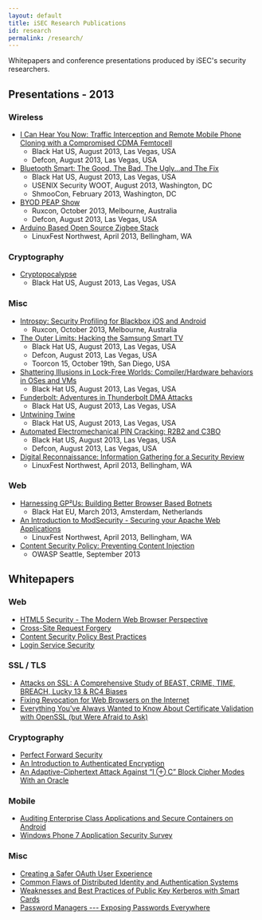 ```yaml
---
layout: default
title: iSEC Research Publications
id: research
permalink: /research/
---
```


Whitepapers and conference presentations produced by iSEC's security
researchers.


## Presentations - 2013

### Wireless

* [I Can Hear You Now: Traffic Interception and Remote Mobile Phone Cloning with a Compromised CDMA Femtocell](https://github.com/iSECPartners/publications/blob/master/presentations/bh_us_2013_femtocell.pdf?raw=true)
    * Black Hat US, August 2013, Las Vegas, USA
    * Defcon, August 2013, Las Vegas, USA
* [Bluetooth Smart: The Good, The Bad, The Ugly...and The Fix](https://github.com/iSECPartners/publications/blob/master/presentations/bluetooth_smart_good_bad_ugly_fix-mikeryan-blackhat_2013.pdf?raw=true)
    * Black Hat US, August 2013, Las Vegas, USA
    * USENIX Security WOOT, August 2013, Washington, DC
    * ShmooCon, February 2013, Washington, DC
* [BYOD PEAP Show](https://github.com/iSECPartners/publications/blob/master/presentations/DEFCON-21-Yavor-The-BYOD-PEAP-Show-Updated.pdf?raw=true)
    * Ruxcon, October 2013, Melbourne, Australia
    * Defcon, August 2013, Las Vegas, USA
* [Arduino Based Open Source Zigbee Stack](https://github.com/iSECPartners/publications/blob/master/presentations/warner_arduino_zigbee_stack.pdf?raw=true)
    * LinuxFest Northwest, April 2013, Bellingham, WA


### Cryptography

* [Cryptopocalypse](https://github.com/iSECPartners/publications/blob/master/presentations/ritter_samuel_stamos_bh_2013_cryptopocalypse.pdf?raw=true)
    * Black Hat US, August 2013, Las Vegas, USA


### Misc

* [Introspy: Security Profiling for Blackbox iOS and Android](/publications/2013.12.13-isec-openforum-introspy.pdf)
    * Ruxcon, October 2013, Melbourne, Australia
* [The Outer Limits: Hacking the Samsung Smart TV](https://github.com/iSECPartners/publications/blob/master/presentations/iSEC-Hacking-A-SmartTV-Toorcon15.pdf)
    * Black Hat US, August 2013, Las Vegas, USA
    * Defcon, August 2013, Las Vegas, USA
    * Toorcon 15, October 19th, San Diego, USA
* [Shattering Illusions in Lock-Free Worlds: Compiler/Hardware behaviors in OSes and VMs](https://github.com/iSECPartners/publications/blob/master/presentations/us-13-Blanchou-Shattering-Illusions-in-Lock-Free-Worlds.pdf?raw=true)
    * Black Hat US, August 2013, Las Vegas, USA
* [Funderbolt: Adventures in Thunderbolt DMA Attacks](https://github.com/iSECPartners/publications/blob/master/presentations/US-13-Sevinsky-Funderbolt-Adventures-in-Thunderbolt-DMA-Attacks-Slides.pdf?raw=true)
    * Black Hat US, August 2013, Las Vegas, USA
* [Untwining Twine](#TBD)
    * Black Hat US, August 2013, Las Vegas, USA
* [Automated Electromechanical PIN Cracking: R2B2 and C3BO](https://github.com/iSECPartners/publications/blob/master/presentations/DEFCON-21-Engler-Vines-Electromechanical-PIN-Cracking.pdf?raw=true)
    * Black Hat US, August 2013, Las Vegas, USA
    * Defcon, August 2013, Las Vegas, USA
* [Digital Reconnaissance: Information Gathering for a Security Review](https://github.com/iSECPartners/publications/blob/master/presentations/meredith_digital_recon.pdf?raw=true)
    * LinuxFest Northwest, April 2013, Bellingham, WA

### Web

* [Harnessing GP²Us: Building Better Browser Based Botnets](https://github.com/iSECPartners/publications/blob/master/presentations/bh_eu_2013_-_marc_blanchou_-_harnessing_gpus.pdf?raw=true)
    * Black Hat EU, March 2013, Amsterdam, Netherlands
* [An Introduction to ModSecurity - Securing your Apache Web Applications](https://github.com/iSECPartners/publications/blob/master/presentations/crowell_stjohn_modsecurity_introduction.pdf?raw=true)
    * LinuxFest Northwest, April 2013, Bellingham, WA
* [Content Security Policy: Preventing Content Injection](https://github.com/iSECPartners/publications/raw/master/presentations/csp_presentation_owasp_seattle_sep13.pdf)
    * OWASP Seattle, September 2013



## Whitepapers

### Web

* [HTML5 Security - The Modern Web Browser Perspective](https://github.com/iSECPartners/publications/blob/master/whitepapers/html5modernwebbrowserperspectivefinal.pdf?raw=true)
* [Cross-Site Request Forgery](https://github.com/iSECPartners/publications/blob/master/whitepapers/CSRF_Paper.pdf?raw=true)
* [Content Security Policy Best Practices](https://github.com/iSECPartners/publications/raw/master/whitepapers/csp_best_practices.pdf)
* [Login Service Security](https://github.com/iSECPartners/publications/blob/master/whitepapers/login_service_security.pdf?raw=true)


### SSL / TLS

* [Attacks on SSL: A Comprehensive Study of BEAST, CRIME, TIME, BREACH, Lucky 13 & RC4 Biases](https://github.com/iSECPartners/publications/blob/master/whitepapers/ssl_attacks_survey.pdf?raw=true)
* [Fixing Revocation for Web Browsers on the Internet](https://github.com/iSECPartners/publications/blob/master/whitepapers/revocation-whitepaper.pdf?raw=true)
* [Everything You've Always Wanted to Know About Certificate Validation with OpenSSL (but Were Afraid to Ask)](https://github.com/iSECPartners/ssl-conservatory/blob/master/openssl/everything-you-wanted-to-know-about-openssl.pdf?raw=true)


### Cryptography

* [Perfect Forward Security](https://github.com/iSECPartners/publications/blob/master/whitepapers/perfect_forward_security.pdf?raw=true)
* [An Introduction to Authenticated Encryption](https://github.com/iSECPartners/publications/blob/master/whitepapers/introduction_to_authenticated_encryption.pdf?raw=true)
* [An Adaptive-Ciphertext Attack Against “I ⊕ C” Block Cipher Modes With an Oracle](https://github.com/iSECPartners/publications/blob/master/whitepapers/ixorcattack.pdf?raw=true)


### Mobile

* [Auditing Enterprise Class Applications and Secure Containers on Android](https://github.com/iSECPartners/publications/blob/master/whitepapers/isec_mdm_android.pdf?raw=true)
* [Windows Phone 7 Application Security Survey](https://github.com/iSECPartners/publications/blob/master/whitepapers/wp7_app_survey_storage.pdf?raw=true)


### Misc

* [Creating a Safer OAuth User Experience](https://github.com/iSECPartners/publications/blob/master/whitepapers/isec-creating_safer_oauth_experience.pdf?raw=true)
* [Common Flaws of Distributed Identity and Authentication Systems](https://github.com/iSECPartners/publications/blob/master/whitepapers/Common_Flaws_of_Distributed_Identity_and_Authentication_Systems.pdf?raw=true)
* [Weaknesses and Best Practices of Public Key Kerberos with Smart Cards](https://github.com/iSECPartners/publications/blob/master/whitepapers/Weaknesses_and_Best_Practices_of_Public_Key_Kerberos_with_Smart_Cards.pdf?raw=true)
* [Password Managers --- Exposing Passwords Everywhere](https://github.com/iSECPartners/publications/blob/master/whitepapers/password_managers.pdf?raw=true)
